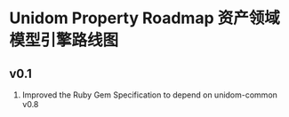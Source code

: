 # Unidom Property Roadmap 资产领域模型引擎路线图

## v0.1
1. Improved the Ruby Gem Specification to depend on unidom-common v0.8
